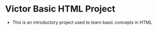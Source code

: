 # Victor Basic HTML Project

- This is an introductory project used to learn basic concepts in HTML
